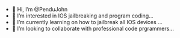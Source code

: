 - 👋 Hi, I’m @PenduJohn
- 👀 I’m interested in IOS jailbreaking and program coding...
- 🌱 I’m currently learning on how to jailbreak all IOS devices  ...
- 💞️ I’m looking to collaborate with professional code prgrammers...

<!---
PenduJohn/PenduJohn is a ✨ special ✨ repository because its `README.md` (this file) appears on your GitHub profile.
You can click the Preview link to take a look at your changes.
--->
